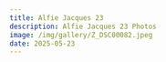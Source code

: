 ```yaml
---
title: Alfie Jacques 23
description: Alfie Jacques 23 Photos
image: /img/gallery/Z_DSC00082.jpeg
date: 2025-05-23
---
```


